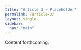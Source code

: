 ```yaml
---
title: "Article 3 – Placeholder"
permalink: /article-3/
layout: single
sidebar:
  nav: "main"
---
```


Content forthcoming.
